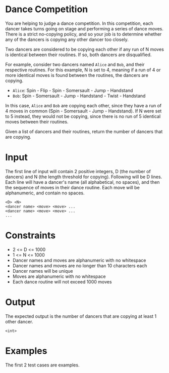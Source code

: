 # Dance Competition

You are helping to judge a dance competition. In this competition, each dancer takes turns going on stage and performing a series of dance moves. There is a strict no-copying policy, and so your job is to determine whether any of the dancers is copying any other dancer too closely.

Two dancers are considered to be copying each other if any run of N moves is identical between their routines. If so, both dancers are disqualified.

For example, consider two dancers named `Alice` and `Bob`, and their respective routines. For this example, N is set to 4, meaning if a run of 4 or more identical moves is found between the routines, the dancers are copying.

- `Alice`: Spin - Flip - Spin - Somersault - Jump - Handstand
- `Bob`: Spin - Somersault - Jump - Handstand - Twist - Handstand

In this case, `Alice` and `Bob` are copying each other, since they have a run of 4 moves in common (Spin - Somersault - Jump - Handstand). If N were set to 5 instead, they would not be copying, since there is no run of 5 identical moves between their routines.

Given a list of dancers and their routines, return the number of dancers that are copying.

# Input

The first line of input will contain 2 positive integers, D (the number of dancers) and N (the length threshold for copying). Following will be D lines. Each line will have a dancer's name (all alphabetical, no spaces), and then the sequence of moves in their dance routine. Each move will be alphanumeric, and contain no spaces.

```
<D> <N>
<dancer name> <move> <move> ...
<dancer name> <move> <move> ...
...
```

# Constraints
* 2 <= D <= 1000
* 1 <= N <= 1000
* Dancer names and moves are alphanumeric with no whitespace
* Dancer names and moves are no longer than 10 characters each
* Dancer names will be unique
* Moves are alphanumeric with no whitespace
* Each dance routine will not exceed 1000 moves

# Output

The expected output is the number of dancers that are copying at least 1 other dancer.

```
<int>
```

# Examples
The first 2 test cases are examples.

